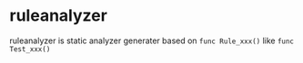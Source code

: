 # ruleanalyzer
ruleanalyzer is static analyzer generater based on `func Rule_xxx()` like `func Test_xxx()`
